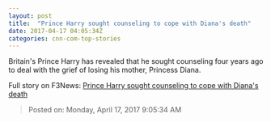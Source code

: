 ```yaml
---
layout: post
title:  "Prince Harry sought counseling to cope with Diana's death"
date: 2017-04-17 04:05:34Z
categories: cnn-com-top-stories
---
```


Britain's Prince Harry has revealed that he sought counseling four years ago to deal with the grief of losing his mother, Princess Diana.


Full story on F3News: [Prince Harry sought counseling to cope with Diana's death](http://www.f3nws.com/n/4CrA3D)

> Posted on: Monday, April 17, 2017 9:05:34 AM
